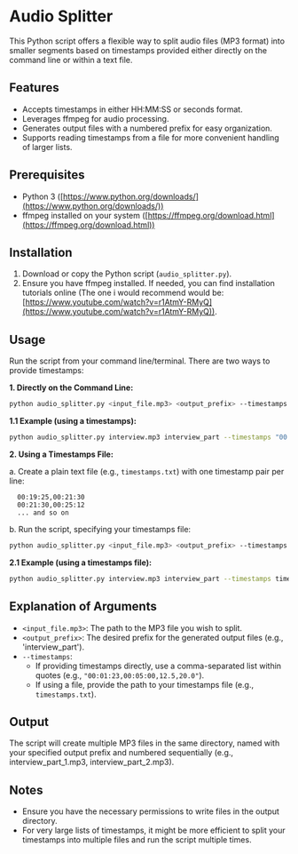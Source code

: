 # Audio Splitter

This Python script offers a flexible way to split audio files (MP3 format) into smaller segments based on timestamps provided either directly on the command line or within a text file.

## **Features**

-   Accepts timestamps in either HH:MM:SS or seconds format.
-   Leverages ffmpeg for audio processing.
-   Generates output files with a numbered prefix for easy organization.
-   Supports reading timestamps from a file for more convenient handling of larger lists.

## **Prerequisites**

-   Python 3 ([https://www.python.org/downloads/](https://www.python.org/downloads/))
-   ffmpeg installed on your system ([https://ffmpeg.org/download.html](https://ffmpeg.org/download.html))

## **Installation**

1. Download or copy the Python script (`audio_splitter.py`).
2. Ensure you have ffmpeg installed. If needed, you can find installation tutorials online (The one i would recommend would be: [https://www.youtube.com/watch?v=r1AtmY-RMyQ](https://www.youtube.com/watch?v=r1AtmY-RMyQ)).

## **Usage**

Run the script from your command line/terminal. There are two ways to provide timestamps:

**1. Directly on the Command Line:**

```bash
python audio_splitter.py <input_file.mp3> <output_prefix> --timestamps "<timestamp1>,<timestamp2>,..."
```

**1.1 Example (using a timestamps):**

```bash
python audio_splitter.py interview.mp3 interview_part --timestamps "00:19:25,00:21:30,00:21:30,00:25:12,00:25:12,00:28:45"
```

**2. Using a Timestamps File:**

a. Create a plain text file (e.g., `timestamps.txt`) with one timestamp pair per line:

      00:19:25,00:21:30
      00:21:30,00:25:12
      ... and so on

b. Run the script, specifying your timestamps file:

```bash
python audio_splitter.py <input_file.mp3> <output_prefix> --timestamps timestamps.txt
```

**2.1 Example (using a timestamps file):**

```bash
python audio_splitter.py interview.mp3 interview_part --timestamps timestamps.txt
```

## **Explanation of Arguments**

-   `<input_file.mp3>`: The path to the MP3 file you wish to split.
-   `<output_prefix>`: The desired prefix for the generated output files (e.g., 'interview_part').
-   `--timestamps`:
    -   If providing timestamps directly, use a comma-separated list within quotes (e.g., `"00:01:23,00:05:00,12.5,20.0"`).
    -   If using a file, provide the path to your timestamps file (e.g., `timestamps.txt`).

## **Output**

The script will create multiple MP3 files in the same directory, named with your specified output prefix and numbered sequentially (e.g., interview_part_1.mp3, interview_part_2.mp3).

## **Notes**

-   Ensure you have the necessary permissions to write files in the output directory.
-   For very large lists of timestamps, it might be more efficient to split your timestamps into multiple files and run the script multiple times.
